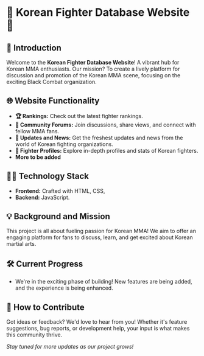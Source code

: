 # 🥋 Korean Fighter Database Website 🌟

## 🚀 Introduction
Welcome to the **Korean Fighter Database Website**! A vibrant hub for Korean MMA enthusiasts. Our mission? To create a lively platform for discussion and promotion of the Korean MMA scene, focusing on the exciting Black Combat organization.

## 🌐 Website Functionality
- **🏆 Rankings:** Check out the latest fighter rankings.
- **💬 Community Forums:** Join discussions, share views, and connect with fellow MMA fans.
- **📰 Updates and News:** Get the freshest updates and news from the world of Korean fighting organizations.
- **🥊 Fighter Profiles:** Explore in-depth profiles and stats of Korean fighters.
- **More to be added**

## 👨‍💻 Technology Stack
- **Frontend:** Crafted with HTML, CSS, 
- **Backend:** JavaScript.

## 💡 Background and Mission
This project is all about fueling passion for Korean MMA! We aim to offer an engaging platform for fans to discuss, learn, and get excited about Korean martial arts.

## 🛠️ Current Progress
- We're in the exciting phase of building! New features are being added, and the experience is being enhanced.

## 🤝 How to Contribute
Got ideas or feedback? We'd love to hear from you! Whether it's feature suggestions, bug reports, or development help, your input is what makes this community thrive.

*Stay tuned for more updates as our project grows!*